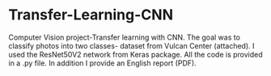 # Transfer-Learning-CNN
Computer Vision project-Transfer learning with CNN. The goal was to classify photos into two classes- dataset from Vulcan Center (attached). I used the ResNet50V2 network from Keras package. All the code is provided in a .py file. In addition I provide an English report (PDF). 
